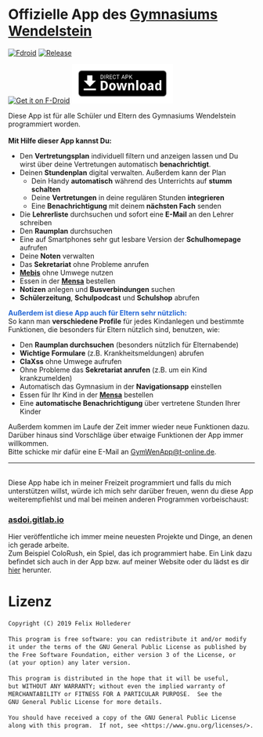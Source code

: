 # Offizielle App des <a href="http://www.gym-wen.de/startseite/">Gymnasiums Wendelstein</a>

[![Fdroid](https://img.shields.io/f-droid/v/com.asdoi.gymwen.svg)]()
[![Release](https://img.shields.io/badge/dynamic/json.svg?label=Release&url=https://gitlab.com/asdoi/GymWen/-/jobs/artifacts/master/raw/badges.json?job=build_badges&query=release_tag&colorB=brightgreen&logo=gitlab)]()

[<img src="https://fdroid.gitlab.io/artwork/badge/get-it-on.png"
      alt="Get it on F-Droid"
      height="80">](https://f-droid.org/packages/com.asdoi.gymwen)
[<img src="https://github.com/k0shk0sh/FastHub/raw/development/.github/assets/direct-apk-download.png"
      alt="Direct apk download"
      height="80">](https://gitlab.com/asdoi/gymwenreleases/-/raw/master/GymWenApp.apk)

<p>Diese App ist f&uuml;r alle Sch&uuml;ler und Eltern des Gymnasiums Wendelstein programmiert worden.<br /><br /> <spanstyle="color: #2467d6;"><strong>Mit Hilfe dieser App kannst Du:</strong></span></p><ul><li>Den <strong>Vertretungsplan</strong> individuell filtern und anzeigen lassen und Du wirst &uuml;ber deine Vertretungen automatisch <strong>benachrichtigt</strong>.</li><li>Deinen <strong>Stundenplan</strong> digital verwalten. Außerdem kann der Plan <ul><li>Dein Handy <strong>automatisch</strong> während des Unterrichts auf <strong>stumm schalten</strong></li><li>Deine <strong>Vertretungen</strong> in deine regulären Stunden <strong>integrieren</strong></li><li>Eine <strong>Benachrichtigung</strong> mit deinem <strong>nächsten Fach</strong> senden</li></ul></li><li>Die <strong>Lehrerliste</strong> durchsuchen und sofort eine <strong>E-Mail</strong> an den Lehrer schreiben</li><li>Den <strong>Raumplan</strong> durchsuchen</li><li>Eine auf Smartphones sehr gut lesbare Version der <strong>Schulhomepage</strong> aufrufen</li><li>Deine <strong>Noten</strong> verwalten</li><li>Das <strong>Sekretariat</strong> ohne Probleme anrufen</li><li><a href="https://mebis.bayern.de/"><strong>Mebis</strong></a> ohne Umwege nutzen</li><li>Essen in der <a href="https://www.kitafino.de/"><strong>Mensa</strong></a> bestellen</li><li><strong>Notizen</strong> anlegen und <strong>Busverbindungen</strong> suchen</li><li><strong>Schülerzeitung</strong>, <strong>Schulpodcast</strong> und <strong>Schulshop</strong> abrufen</li></ul><p><span style="color: #2467d6;"><strong>Au&szlig;erdem ist diese App auch f&uuml;r Eltern sehr n&uuml;tzlich:</strong><br /></span> So kann man <strong>verschiedene Profile</strong> f&uuml;r jedes Kindanlegen und bestimmte Funktionen, die besonders f&uuml;r Eltern n&uuml;tzlich sind, benutzen, wie:</p><ul><li>Den <strong>Raumplan durchsuchen</strong> (besonders nützlich für Elternabende)</li><li><strong>Wichtige Formulare</strong> (z.B. Krankheitsmeldungen) abrufen</li><li><strong>ClaXss</strong> ohne Umwege aufrufen</li><li>Ohne Probleme das <strong>Sekretariat anrufen</strong> (z.B. um ein Kind krankzumelden)</li><li>Automatisch das Gymnasium in der <strong>Navigationsapp</strong> einstellen</li><li>Essen f&uuml;r Ihr Kind in der <a href="https://www.kitafino.de/"><strong>Mensa</strong></a> bestellen</li><li>Eine <strong>automatische Benachrichtigung</strong> &uuml;ber vertretene Stunden Ihrer Kinder</li></ul><p>Au&szlig;erdem kommen im Laufe der Zeit immer wieder neue Funktionen dazu.<br /> Dar&uuml;ber hinaus sind Vorschl&auml;ge &uuml;ber etwaige Funktionen der App immer willkommen.<br /> Bitte schicke mir daf&uuml;r eine E-Mail an <a href="mailto:GymWenApp@t-online.de">GymWenApp@t-online.de</a>.</p><hr /><p><br /> Diese App habe ich in meiner Freizeit programmiert und falls du mich unterst&uuml;tzen willst, w&uuml;rde ich mich sehr dar&uuml;ber freuen, wenn du diese App weiterempfiehlst und mal bei <ahref="https://asdoi.gitlab.io/">meinen anderen Programmen</a> vorbeischaust:</p><h3><strong><a href="https://asdoi.gitlab.io/">asdoi.gitlab.io</a></strong></h3><p>Hier ver&ouml;ffentliche ich immer meine neuesten Projekte und Dinge, an denen ich gerade arbeite. <br />Zum Beispiel ColoRush, ein Spiel, das ich programmiert habe. Ein Link dazu befindet sich auch in der App bzw. auf meiner Website oder du l&auml;dst es dir <a href="https://www.gitlab.com/asdoi/colorrush/blob/master/Apk/ColoRush.apk/">hier</a> herunter.</p>


# Lizenz
    Copyright (C) 2019 Felix Hollederer

    This program is free software: you can redistribute it and/or modify
    it under the terms of the GNU General Public License as published by
    the Free Software Foundation, either version 3 of the License, or
    (at your option) any later version.

    This program is distributed in the hope that it will be useful,
    but WITHOUT ANY WARRANTY; without even the implied warranty of
    MERCHANTABILITY or FITNESS FOR A PARTICULAR PURPOSE.  See the
    GNU General Public License for more details.

    You should have received a copy of the GNU General Public License
    along with this program.  If not, see <https://www.gnu.org/licenses/>.